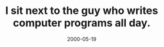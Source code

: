 ---
layout: base.njk
title : 'I sit next to the guy who writes computer programs all day.' 
view_title : 'I sit next to the guy who writes computer programs all day.' 
year : '2000' 
date : '2000-05-19' 
img_file : '/drawing/isitnextto.png' 
html_file : 'isitnexto' 
next_html : 'angerwo.html' 
year_order : '330' 
permalink : "title/{{html_file}}.html"
---